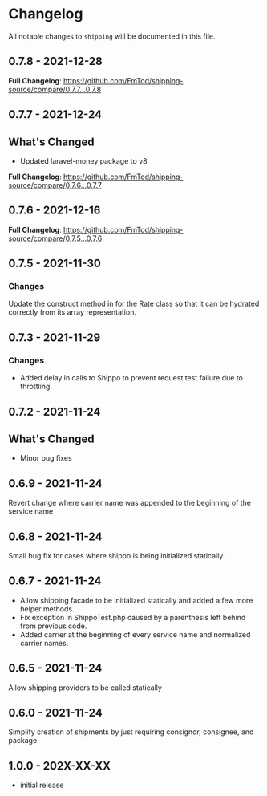 # Changelog

All notable changes to `shipping` will be documented in this file.

## 0.7.8 - 2021-12-28

**Full Changelog**: https://github.com/FmTod/shipping-source/compare/0.7.7...0.7.8

## 0.7.7 - 2021-12-24

## What's Changed

- Updated laravel-money package to v8

**Full Changelog**: https://github.com/FmTod/shipping-source/compare/0.7.6...0.7.7

## 0.7.6 - 2021-12-16

**Full Changelog**: https://github.com/FmTod/shipping-source/compare/0.7.5...0.7.6

## 0.7.5 - 2021-11-30

### Changes

Update the construct method in for the Rate class so that it can be hydrated correctly from its array representation.

## 0.7.3 - 2021-11-29

### Changes

- Added delay in calls to Shippo to prevent request test failure due to throttling.

## 0.7.2 - 2021-11-24

## What's Changed

- Minor bug fixes

## 0.6.9 - 2021-11-24

Revert change where carrier name was appended to the beginning of the service name

## 0.6.8 - 2021-11-24

Small bug fix for cases where shippo is being initialized statically.

## 0.6.7 - 2021-11-24

- Allow shipping facade to be initialized statically and added a few more helper methods.
- Fix exception in ShippoTest.php caused by a parenthesis left behind from previous code.
- Added carrier at the beginning of every service name and normalized carrier names.

## 0.6.5 - 2021-11-24

Allow shipping providers to be called statically

## 0.6.0 - 2021-11-24

Simplify creation of shipments by just requiring consignor, consignee, and package

## 1.0.0 - 202X-XX-XX

- initial release
